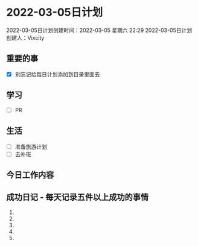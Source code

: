 # 2022-03-05日计划

2022-03-05日计划创建时间：2022-03-05 星期六  22:29
2022-03-05日计划创建人：Vixcity

## 重要的事
- [x] 别忘记给每日计划添加到目录里面去

## 学习
- [ ] PR

## 生活
- [ ] 准备旅游计划
- [ ] 去补班

## 今日工作内容

## 成功日记 - 每天记录五件以上成功的事情
1. 
2. 
3. 
4. 
5.  